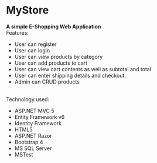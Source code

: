 # MyStore
<b>A simple E-Shopping Web Application</b><br>
Features:
- User can register
- User can login
- User can view products by category
- User can add products to cart
- User can view cart contents as well as subtotal and total
- User can enter shipping details and checkout.
- Admin can CRUD products
<br>
Technology used:

- ASP.NET MVC 5
- Entity Framework v6 
- Identity Framework
- HTML5
- ASP.NET Razor
- Bootstrap 4
- MS SQL Server
- MSTest

